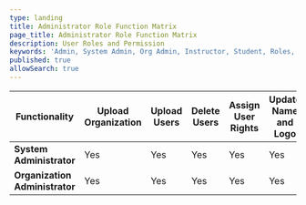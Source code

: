 ```yaml
---
type: landing
title: Administrator Role Function Matrix
page_title: Administrator Role Function Matrix
description: User Roles and Permission
keywords: 'Admin, System Admin, Org Admin, Instructor, Student, Roles, Permissions'
published: true
allowSearch: true
---
```


|  Functionality                 | Upload Organization | Upload Users | Delete Users | Assign User Rights | Update Name and Logo | Assign Badges | Check Upload Status |
|--------------------------------|---------------------|--------------|--------------|--------------------|--------------------|---------------|---------------------|
| **System Administrator**       |         Yes         |      Yes     |      Yes     |         Yes        |         Yes        |       No      |         Yes         |
| **Organization Administrator** |         Yes         |      Yes     |      Yes     |         Yes        |         Yes        |      Yes      |         Yes         |
